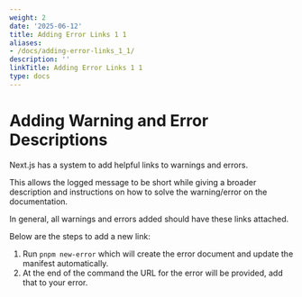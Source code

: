 ```yaml
---
weight: 2
date: '2025-06-12'
title: Adding Error Links 1 1
aliases:
- /docs/adding-error-links_1_1/
description: ''
linkTitle: Adding Error Links 1 1
type: docs
---
```


# Adding Warning and Error Descriptions

Next.js has a system to add helpful links to warnings and errors.

This allows the logged message to be short while giving a broader description and instructions on how to solve the warning/error on the documentation.

In general, all warnings and errors added should have these links attached.

Below are the steps to add a new link:

1. Run `pnpm new-error` which will create the error document and update the manifest automatically.
2. At the end of the command the URL for the error will be provided, add that to your error.
